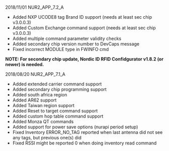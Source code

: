 2018/11/01      NUR2_APP_7.2_A
- Added NXP UCODE8 tag Brand ID support (needs at least sec chip v3.0.0.3)
- Added Custom Exchange command support (needs at least sec chip v3.0.0.3)
- Added multiple command parameter validity checks
- Added secondary chip version number to DevCaps message
- Fixed incorrect MODULE type in FWINFO cmd

**NOTE: For secondary chip update, Nordic ID RFID Confidgurator v1.8.2 (or newer) is needed.**


2018/08/20		NUR2_APP_7.1_A
- Added extended carrier command support
- Added secondary chip programming support
- Added south africa region
- Added AR62 support
- Added Taiwan region support
- Added Reset to target command support
- Added custom hop table command support
- Added Monza QT commands
- Added support for power save options (nurapi period setup)
- Fixed Inventory ERROR_NO_TAG reported when last antenna did not see any tags, but previous one(s) did
- Fixed RSSI might be reported 0 when doing inventory read command
